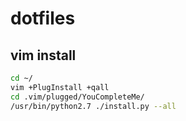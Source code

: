 # dotfiles

## vim install

```bash
cd ~/
vim +PlugInstall +qall
cd .vim/plugged/YouCompleteMe/
/usr/bin/python2.7 ./install.py --all
```

